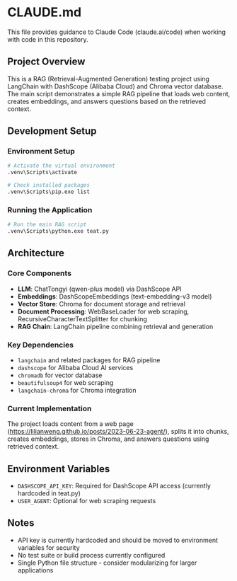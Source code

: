 # CLAUDE.md

This file provides guidance to Claude Code (claude.ai/code) when working with code in this repository.

## Project Overview

This is a RAG (Retrieval-Augmented Generation) testing project using LangChain with DashScope (Alibaba Cloud) and Chroma vector database. The main script demonstrates a simple RAG pipeline that loads web content, creates embeddings, and answers questions based on the retrieved context.

## Development Setup

### Environment Setup
```bash
# Activate the virtual environment
.venv\Scripts\activate

# Check installed packages
.venv\Scripts\pip.exe list
```

### Running the Application
```bash
# Run the main RAG script
.venv\Scripts\python.exe teat.py
```

## Architecture

### Core Components
- **LLM**: ChatTongyi (qwen-plus model) via DashScope API
- **Embeddings**: DashScopeEmbeddings (text-embedding-v3 model)
- **Vector Store**: Chroma for document storage and retrieval
- **Document Processing**: WebBaseLoader for web scraping, RecursiveCharacterTextSplitter for chunking
- **RAG Chain**: LangChain pipeline combining retrieval and generation

### Key Dependencies
- `langchain` and related packages for RAG pipeline
- `dashscope` for Alibaba Cloud AI services
- `chromadb` for vector database
- `beautifulsoup4` for web scraping
- `langchain-chroma` for Chroma integration

### Current Implementation
The project loads content from a web page (https://lilianweng.github.io/posts/2023-06-23-agent/), splits it into chunks, creates embeddings, stores in Chroma, and answers questions using retrieved context.

## Environment Variables
- `DASHSCOPE_API_KEY`: Required for DashScope API access (currently hardcoded in teat.py)
- `USER_AGENT`: Optional for web scraping requests

## Notes
- API key is currently hardcoded and should be moved to environment variables for security
- No test suite or build process currently configured
- Single Python file structure - consider modularizing for larger applications